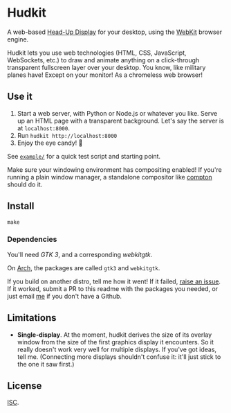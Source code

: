 # Hudkit

A web-based [Head-Up Display][wiki-hud] for your desktop, using the [WebKit][webkit] browser engine.

Hudkit lets you use web technologies (HTML, CSS, JavaScript, WebSockets, etc.) to draw and animate anything on a click-through transparent fullscreen layer over your desktop.  You know, like military planes have!  Except on your monitor!  As a chromeless web browser!

## Use it

 1. Start a web server, with Python or Node.js or whatever you like.  Serve up
    an HTML page with a transparent background.  Let's say the server is at
    `localhost:8000`.
 2. Run `hudkit http://localhost:8000`
 3. Enjoy the eye candy! :rainbow:

See [`example/`](example/) for a quick test script and starting point.

Make sure your windowing environment has compositing enabled!  If you're running a plain window manager, a standalone compositor like [compton][compton] should do it.

## Install

    make

### Dependencies

You'll need *GTK 3*, and a corresponding *webkitgtk*.

On [Arch][arch], the packages are called `gtk3` and `webkitgtk`.

If you build on another distro, tell me how it went!  If it failed, [raise an issue][new-issue].  If it worked, submit a PR to this readme with the packages you needed, or just email [me][anko] if you don't have a Github.

## Limitations

 - **Single-display**. At the moment, hudkit derives the size of its overlay window from the size of the first graphics display it encounters.  So it really doesn't work very well for multiple displays.  If you've got ideas, tell me.  (Connecting more displays shouldn't confuse it: it'll just stick to the one it saw first.)

## License

[ISC](https://en.wikipedia.org/wiki/ISC_license).


[anko]: https://github.com/anko
[arch]: https://www.archlinux.org/
[compton]: https://github.com/chjj/compton
[webkit]: https://www.webkit.org/
[wiki-hud]: http://en.wikipedia.org/wiki/Head-up_display
[new-issue]: https://github.com/anko/hudkit/issues/new
